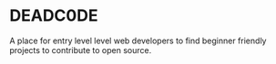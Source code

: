 # DEADC0DE

A place for entry level level web developers to find beginner friendly projects to contribute to open source.
